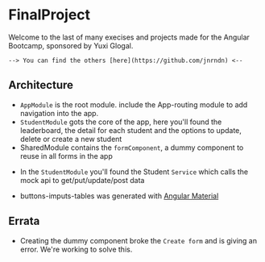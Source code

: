 # FinalProject

Welcome to the last of many execises and projects made for the Angular Bootcamp, sponsored by Yuxi Glogal.

    --> You can find the others [here](https://github.com/jnrndn) <--


## Architecture

* `AppModule` is the root module. include the App-routing module to add navigation into the app.
* `StudentModule` gots the core of the app, here you'll found the leaderboard, the detail for each student
        and the options to update, delete or create a new student
* SharedModule contains the `formComponent`, a dummy component to reuse in all forms in the app

- In the `StudentModule` you'll found the Student `Service` which calls the mock api to get/put/update/post data


- buttons-imputs-tables was generated with [Angular Material](https://material.angular.io/)

## Errata

* Creating the dummy component broke the `Create form` and is giving an error. We're working to solve this.

